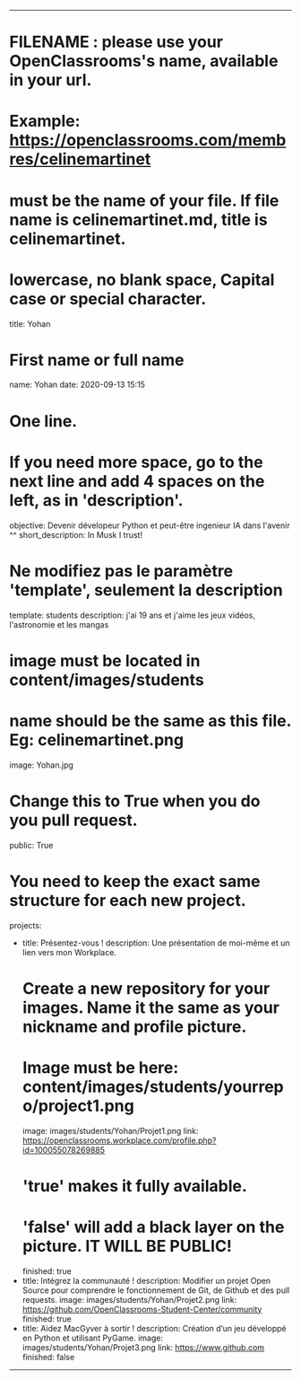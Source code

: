 ---

# FILENAME : please use your OpenClassrooms's name, available in your url.
# Example: https://openclassrooms.com/membres/celinemartinet
# must be the name of your file. If file name is celinemartinet.md, title is celinemartinet.
# lowercase, no blank space, Capital case or special character.
title: Yohan

# First name or full name
name: Yohan
date: 2020-09-13 15:15

# One line.
# If you need more space, go to the next line and add 4 spaces on the left, as in 'description'.
objective: Devenir dévelopeur Python et peut-être ingenieur IA dans l'avenir ^^
short_description: In Musk I trust!

# Ne modifiez pas le paramètre 'template', seulement la description
template: students
description:
    j'ai 19 ans et j'aime les jeux vidéos, l'astronomie et les mangas
    

# image must be located in content/images/students
# name should be the same as this file. Eg: celinemartinet.png
image: Yohan.jpg

# Change this to True when you do you pull request.
public: True

# You need to keep the exact same structure for each new project.
projects:
  - title: Présentez-vous !
    description: Une présentation de moi-même et un lien vers mon Workplace.
    # Create a new repository for your images. Name it the same as your nickname and profile picture.
    # Image must be here: content/images/students/yourrepo/project1.png
    image: images/students/Yohan/Projet1.png
    link: https://openclassrooms.workplace.com/profile.php?id=100055078269885
    # 'true' makes it fully available.
    # 'false' will add a black layer on the picture. IT WILL BE PUBLIC!
    finished: true
  - title: Intégrez la communauté !
    description: Modifier un projet Open Source pour comprendre le fonctionnement de Git, de Github et des pull requests. 
    image: images/students/Yohan/Projet2.png
    link: https://github.com/OpenClassrooms-Student-Center/community
    finished: true
  - title: Aidez MacGyver à sortir !
    description: Création d’un jeu développé en Python et utilisant PyGame.
    image: images/students/Yohan/Projet3.png
    link: https://www.github.com
    finished: false
---